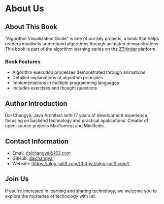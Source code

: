 # About Us

## About This Book

"Algorithm Visualization Guide" is one of our key projects, a book that helps readers intuitively understand algorithms through animated demonstrations. This book is part of the algorithm learning series on the [ZThinker](https://algo.jsdiff.com/) platform.

### Book Features

- Algorithm execution processes demonstrated through animations
- Detailed explanations of algorithm principles
- Implementations in multiple programming languages
- Includes exercises and thought questions

## Author Introduction

Dai Changya, Java Architect with 17 years of development experience, focusing on backend technology and practical applications. Creator of open-source projects MiniTomcat and MiniRedis.

## Contact Information

- Email: daichangya@163.com
- GitHub: [daichangya](https://github.com/daichangya)
- Website: [https://algo.jsdiff.com/](https://algo.jsdiff.com/)

## Join Us

If you're interested in learning and sharing technology, we welcome you to explore the mysteries of technology with us!
